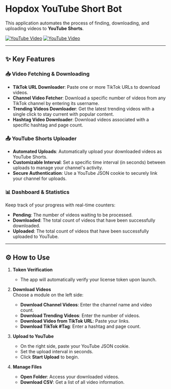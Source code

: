 # Hopdox YouTube Short Bot

This application automates the process of finding, downloading, and uploading videos to **YouTube Shorts**.

[![YouTube Video](https://img.youtube.com/vi/KIVAMyOOOIM/0.jpg)](https://www.youtube.com/watch?v=KIVAMyOOOIM&t=1606s)
[![YouTube Video](https://img.youtube.com/vi/k-BKr3dp_uk/0.jpg)](https://www.youtube.com/watch?v=k-BKr3dp_uk)

---

## ✨ Key Features

### 📥 Video Fetching & Downloading
- **TikTok URL Downloader**: Paste one or more TikTok URLs to download videos.  
- **Channel Video Fetcher**: Download a specific number of videos from any TikTok channel by entering its username.  
- **Trending Videos Downloader**: Get the latest trending videos with a single click to stay current with popular content.  
- **Hashtag Video Downloader**: Download videos associated with a specific hashtag and page count.  

### 📤 YouTube Shorts Uploader
- **Automated Uploads**: Automatically upload your downloaded videos as YouTube Shorts.  
- **Customizable Interval**: Set a specific time interval (in seconds) between uploads to manage your channel's activity.  
- **Secure Authentication**: Use a YouTube JSON cookie to securely link your channel for uploads.  

### 📊 Dashboard & Statistics
Keep track of your progress with real-time counters:
- **Pending**: The number of videos waiting to be processed.  
- **Downloaded**: The total count of videos that have been successfully downloaded.  
- **Uploaded**: The total count of videos that have been successfully uploaded to YouTube.  

---

## ⚙️ How to Use

1. **Token Verification**  
   - The app will automatically verify your license token upon launch.  

2. **Download Videos**  
   Choose a module on the left side:  
   - **Download Channel Videos**: Enter the channel name and video count.  
   - **Download Trending Videos**: Enter the number of videos.  
   - **Download Video from TikTok URL**: Paste your links.  
   - **Download TikTok #Tag**: Enter a hashtag and page count.  

3. **Upload to YouTube**  
   - On the right side, paste your YouTube JSON cookie.  
   - Set the upload interval in seconds.  
   - Click **Start Upload** to begin.  

4. **Manage Files**  
   - **Open Folder**: Access your downloaded videos.  
   - **Download CSV**: Get a list of all video information.  
